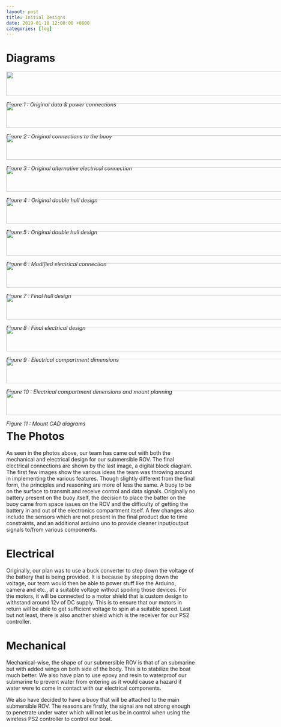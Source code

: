```yaml
---
layout: post
title: Initial Designs
date: 2019-01-18 12:00:00 +0800
categories: [log]
---
```

<style>
  .wrapper {
    display: grid;
    grid-template-columns: repeat(auto-fit, minmax(25vh, 1fr));
    grid-gap: 20px;
  }
  .item > img {
    width:100%;
  }
  .item > p {
    font-size: 1em;
  }
</style>

# Diagrams

<div class="wrapper">
  <div class="item">
    <img src="/speaalpha18/asset_images/diagrams/IMG_6262.JPG" />
    <p><em>Figure 1 : Original data & power connections</em></p>
  </div>
  <div class="item">
    <img src="/speaalpha18/asset_images/diagrams/IMG_6263.JPG" />
    <p><em>Figure 2 : Original connections to the buoy</em></p>
  </div>
  <div class="item">
    <img src="/speaalpha18/asset_images/diagrams/IMG_6264.JPG" />
    <p><em>Figure 3 : Original alternative electrical connection</em></p>
  </div>
  <div class="item">
    <img src="/speaalpha18/asset_images/diagrams/IMG_6265.JPG" />
    <p><em>Figure 4 : Original double hull design</em></p>
  </div>
  <div class="item">
    <img src="/speaalpha18/asset_images/diagrams/IMG_6266.JPG" />
    <p><em>Figure 5 : Original double hull design</em></p>
  </div>
  <div class="item">
    <img src="/speaalpha18/asset_images/diagrams/IMG_6554.JPG" />
    <p><em>Figure 6 : Modified electrical connection</em></p>
  </div>
  <div class="item">
    <img src="/speaalpha18/asset_images/diagrams/IMG_6555.JPG" />
    <p><em>Figure 7 : Final hull design</em></p>
  </div>
  <div class="item">
    <img src="/speaalpha18/asset_images/diagrams/blockdiag.png"/>
    <p><em>Figure 8 : Final electrical design</em></p>
  </div>
  <div class="item">
    <img src="/speaalpha18/asset_images/diagrams/IMG_6617.JPG"/>
    <p><em>Figure 9 : Electrical compartment dimensions</em></p>
  </div>
  <div class="item">
    <img src="/speaalpha18/asset_images/diagrams/IMG_6618.JPG"/>
    <p><em>Figure 10 : Electrical compartment dimensions and mount planning</em></p>
  </div>
  <div class="item">
    <img src="/speaalpha18/asset_images/diagrams/mount.png"/>
    <p><em>Figure 11 : Mount CAD diagrams</em></p>
  </div>
</div>

# The Photos
As seen in the photos above, our team has came out with both the mechanical and electrical design for our submersible ROV. The final electrical connections are shown by the last image, a digital block diagram. The first few images show the various ideas the team was throwing around in implementing the various features. Though slightly different from the final form, the principles and reasoning are more of less the same. A buoy to be on the surface to transmit and receive control and data signals. Originally no battery present on the buoy itself, the decision to place the batter on the buoy came from space issues on the ROV and the difficulty of getting the battery in and out of the electronics compartment itself. A few changes also include the sensors which are not present in the final product due to time constraints, and an additional arduino uno to provide cleaner input/output signals to/from various components.

# Electrical
Originally, our plan was to use a buck converter to step down the voltage of the battery that is being provided. It is because by stepping down the voltage, our team would then be able to power stuff like the Arduino, camera and etc., at a suitable voltage without spoiling those devices. For the motors, it will be connected to a motor shield that is custom design to withstand around 12v of DC supply. This is to ensure that our motors in return will be able to get sufficient voltage to spin at a suitable speed. Last but not least, there is also another shield which is the receiver for our PS2 controller.

# Mechanical
Mechanical-wise, the shape of our submersible ROV is that of an submarine but with added wings on both side of the body. This is to stabilize the boat much better. We also have plan to use epoxy and resin to waterproof our submarine to prevent water from entering as it would cause a hazard if water were to come in contact with our electrical components.

We also have decided to have a buoy that will be attached to the main submersible ROV. The reasons are firstly, the signal are not strong enough to penetrate under water which will not let us be in control when using the wireless PS2 controller to control our boat.